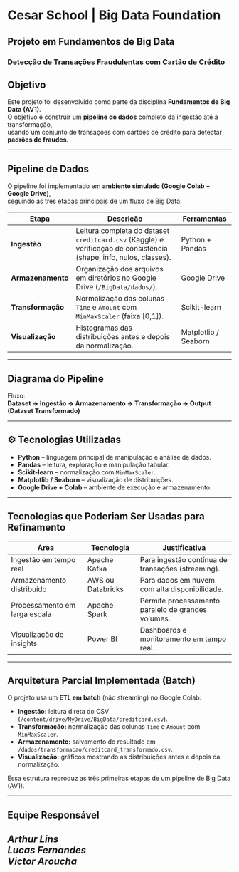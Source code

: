 # Cesar School | Big Data Foundation

## Projeto em Fundamentos de Big Data  
### Detecção de Transações Fraudulentas com Cartão de Crédito  

## Objetivo  
Este projeto foi desenvolvido como parte da disciplina **Fundamentos de Big Data (AV1)**.  
O objetivo é construir um **pipeline de dados** completo da ingestão até a transformação,  
usando um conjunto de transações com cartões de crédito para detectar **padrões de fraudes**.

---

## Pipeline de Dados  

O pipeline foi implementado em **ambiente simulado (Google Colab + Google Drive)**,  
seguindo as três etapas principais de um fluxo de Big Data:

| Etapa | Descrição | Ferramentas |
|-------|------------|-------------|
| **Ingestão** | Leitura completa do dataset `creditcard.csv` (Kaggle) e verificação de consistência (shape, info, nulos, classes). | Python + Pandas |
| **Armazenamento** | Organização dos arquivos em diretórios no Google Drive (`/BigData/dados/`). | Google Drive |
| **Transformação** | Normalização das colunas `Time` e `Amount` com `MinMaxScaler` (faixa [0,1]). | Scikit-learn |
| **Visualização** | Histogramas das distribuições antes e depois da normalização. | Matplotlib / Seaborn |

---

## Diagrama do Pipeline  

Fluxo:  
**Dataset → Ingestão → Armazenamento → Transformação → Output (Dataset Transformado)**  

---

## ⚙️ Tecnologias Utilizadas  
- **Python** – linguagem principal de manipulação e análise de dados.  
- **Pandas** – leitura, exploração e manipulação tabular.  
- **Scikit-learn** – normalização com `MinMaxScaler`.  
- **Matplotlib / Seaborn** – visualização de distribuições.  
- **Google Drive + Colab** – ambiente de execução e armazenamento.

---

## Tecnologias que Poderiam Ser Usadas para Refinamento  
| Área | Tecnologia | Justificativa |
|------|-------------|----------------|
| Ingestão em tempo real | Apache Kafka | Para ingestão contínua de transações (streaming). |
| Armazenamento distribuído | AWS ou Databricks | Para dados em nuvem com alta disponibilidade. |
| Processamento em larga escala | Apache Spark | Permite processamento paralelo de grandes volumes. |
| Visualização de insights | Power BI | Dashboards e monitoramento em tempo real. |

---

## Arquitetura Parcial Implementada (Batch)  

O projeto usa um **ETL em batch** (não streaming) no Google Colab:  

- **Ingestão:** leitura direta do CSV (`/content/drive/MyDrive/BigData/creditcard.csv`).  
- **Transformação:** normalização das colunas `Time` e `Amount` com `MinMaxScaler`.  
- **Armazenamento:** salvamento do resultado em `/dados/transformacao/creditcard_transformado.csv`.  
- **Visualização:** gráficos mostrando as distribuições antes e depois da normalização.  

Essa estrutura reproduz as três primeiras etapas de um pipeline de Big Data (AV1).

---

## Equipe Responsável  

*Arthur Lins*\
*Lucas Fernandes*\
*Victor Aroucha*
---
